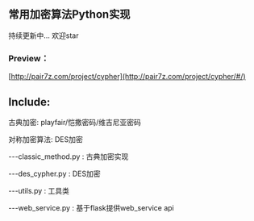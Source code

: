 ## 常用加密算法Python实现
持续更新中... 欢迎star
### Preview：

[http://pair7z.com/project/cypher](http://pair7z.com/project/cypher/#/)

## Include:

古典加密: playfair/恺撒密码/维吉尼亚密码

对称加密算法: DES加密





---classic_method.py : 古典加密实现

---des_cypher.py : DES加密

---utils.py : 工具类

---web_service.py : 基于flask提供web_service api


